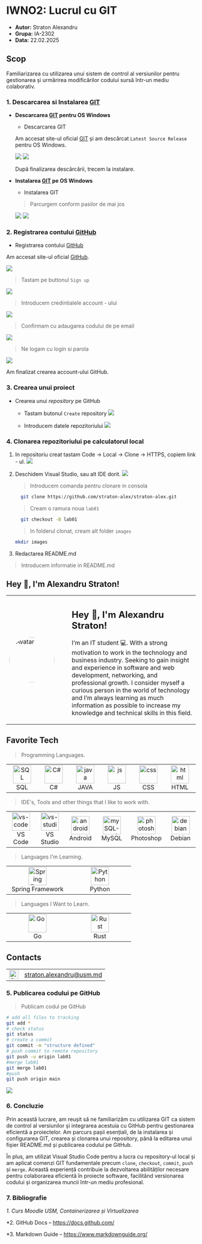 # IWNO2: Lucrul cu GIT

* **Autor:** Straton Alexandru
* **Grupa:** IA-2302
* **Data:** 22.02.2025

## Scop
Familiarizarea cu utilizarea unui sistem de control al versiunilor pentru gestionarea și urmărirea modificărilor codului sursă într-un mediu colaborativ.


### 1. Descarcarea si Instalarea [GIT](https://git-scm.com/downloads)

- **Descarcarea [GIT](https://git-scm.com/downloads) pentru OS Windows**
  - Descarcarea GIT

  Am accesat site-ul oficial [GIT](https://git-scm.com/downloads) și am descărcat `Latest Source Release` pentru OS Windows.

  ![](images/brave_IRUEOxxNe0.png)
  ![](images/brave_zHorv5O4M3.png)

  După finalizarea descărcării, trecem la instalare.

- **Instalarea [GIT](https://git-scm.com/downloads) pe OS Windows**

  - Instalarea GIT

  > Parcurgem conform pasilor de mai jos

  ![](images/Git-2.48.1-64-bit.tmp_Fm9MEftuUM.png)
  ![](images/Git-2.48.1-64-bit.tmp_5A2pjlwGw6.png)


### 2. Registrarea contului [GitHub](https://github.com/)
 - Registrarea contului [GitHub](https://github.com/)

  Am accesat site-ul oficial [GitHub](https://github.com/).

  ![](images/brave_57v2kGussB.png)

  > Tastam pe buttonul `Sign up`

  ![](images/brave_tezD1pDvHu.png)


  > Introducem credintialele account - ului

  ![](images/brave_xN23rmVojz.png)


  > Confirmam cu adaugarea codului de pe email

   ![](images/brave_t2VuApDUoq.png)

  > Ne logam cu login si parola

   ![](images/brave_8NkT38VX9Q.png)

  Am finalizat crearea account-ului GitHub.


### 3. Crearea unui proiect
 - Crearea unui *repository* pe GitHub
    - Tastam butonul `Create` repository
      ![](images/brave_QAPT53Jwz5.png)

    - Introducem datele repozitoriului
      ![](images/brave_Nlod4yvOka.png)

### 4. Clonarea repozitoriului pe calculatorul local
 1. In repositoriu creat tastam Code -> Local -> Clone -> HTTPS, copiem link - ul.
      ![](images/brave_mV2xh2XhXF.png)

 2. Deschidem Visual Studio, sau alt IDE dorit.
      ![](images/Code_hHy9M8at6v.png)

      > Introducem comanda pentru clonare in consola

    ```bash
      git clone https://github.com/straton-alex/straton-alex.git
    ```

    > Cream o ramura noua `lab01`

    ```bash
      git checkout -B lab01
    ```

    > In folderul clonat, cream alt folder `images`

    ```bash
    mkdir images
    ```
  3. Redactarea README.md

  > Introducem informatie in README.md

  ## Hey 👋, I'm Alexandru Straton!
  
  <table>
    <tr>
      <td width="150">
        <img src="/images/avatar.jpg" width="120" height="120" style="border-radius: 50%;" alt="Avatar">
      </td>
      <td>
        <h2>Hey 👋, I'm Alexandru Straton!</h2>
        <p>
          I’m an IT student 💻. With a strong motivation to work in the technology and business industry. 
          Seeking to gain insight and experience in software and web development, networking, and professional growth. 
          I consider myself a curious person in the world of technology and I’m always learning as much information as possible 
          to increase my knowledge and technical skills in this field.
        </p>
      </td>
    </tr>
  </table>
  
  <h2 align="left" id="straton-alex">Favorite Tech</h2>
  
  > Programming Languages.
  
  <table>
    <tr>
      <td align="center" width="96">
        <a href="#straton-alex">
          <img src="/images/sql.svg" width="48" height="48" alt="SQL" />
        </a>
        <br>SQL
      </td>
      <td align="center" width="96">
        <a href="#straton-alex">
          <img src="/images/dot_net.svg" width="48" height="48" alt="C#" />
        </a>
        <br>C#
      </td>
      <td align="center" width="96">
        <a href="#straton-alex">
          <img src="/images/java.svg" width="48" height="48" alt="java" />
        </a>
        <br>JAVA
      </td>
      <td align="center" width="96">
        <a href="#straton-alex">
          <img src="/images/js.svg" width="48" height="48" alt="js" />
        </a>
        <br>JS
      </td>
      <td align="center" width="96">
        <a href="#straton-alex">
          <img src="/images/css.svg" width="48" height="48" alt="css" />
        </a>
        <br>CSS
      </td>
      <td align="center" width="96">
        <a href="#straton-alex">
          <img src="/images/html.svg" width="48" height="48" alt="html" />
        </a>
        <br>HTML
      </td>
    </table>
  
  > IDE's, Tools and other things that I like to work with.
  
  <table>
    <tr>
      <td align="center" width="96">
        <a href="#straton-alex">
          <img src="/images/vs_code.svg" width="48" height="48" alt="vs-code" />
        </a>
        <br>VS Code
      </td>
      <td align="center" width="96">
        <a href="#straton-alex">
          <img src="/images/vs_studio.svg" width="48" height="48" alt="vs-studio" />
        </a>
        <br>VS Studio
      </td>
      <td align="center" width="96">
        <a href="#straton-alex">
          <img src="/images/android_studio.svg" width="48" height="48" alt="android-studio" />
        </a>
        <br>Android
      </td>
      <td align="center" width="96">
        <a href="#straton-alex">
          <img src="/images/my_sql.svg" width="48" height="48" alt="mySQL-workbench" />
        </a>
        <br>MySQL
      </td>
      <td align="center" width="96">
        <a href="#straton-alex">
          <img src="/images/photoshop.svg" width="48" height="48" alt="photoshop" />
        </a>
        <br>Photoshop 
      </td>
      </td>
      <td align="center" width="96">
        <a href="#straton-alex">
          <img src="/images/debian.svg" width="48" height="48" alt="debian" />
        </a>
        <br>Debian
  </table>
  
  > Languages I'm Learning.
  
  <table>
    <tr>
      <td align="center" width="150">
        <img src="/images/spring.png" width="48" height="48" alt="Spring Framework" />
        <br>Spring Framework
      </td>
      <td align="center" width="150">
        <img src="/images/python.svg" width="48" height="48" alt="Python" />
        <br>Python
      </td>
    </tr>
  </table>
  
  > Languages I Want to Learn.
  
  <table>
    <tr>
      <td align="center" width="150">
        <img src="/images/go.png" width="48" height="48" alt="Go" />
        <br>Go
      </td>
      <td align="center" width="150">
        <img src="/images/rust.png" width="48" height="48" alt="Rust" />
        <br>Rust
      </td>
    </tr>
  </table>
  
  <h2 align="left" id="straton-alex">Contacts</h2>
  
  <table>
    <tr>
      <td align="left" width="24">
        <img src="/images/outlook.png" width="24" height="24" alt="Outlook" />
      </td>
      <td align="left">
        <a href="mailto:straton.alexandru@usm.md">straton.alexandru@usm.md</a>
      </td>
    </tr>
  </table>
  

### 5. Publicarea codului pe GitHub

> Publicam codul pe GitHub

```bash
# add all files to tracking
git add *
# check status
git status
# create a commit
git commit -m "structure defined"
# push commit to remote repository
git push -u origin lab01
#merge lab01
git merge lab01
#push
git push origin main
```
![](images/Code_BQu4zAxehW.png)


### 6. Concluzie

Prin această lucrare, am reușit să ne familiarizăm cu utilizarea GIT ca sistem de control al versiunilor și integrarea acestuia cu GitHub pentru gestionarea eficientă a proiectelor. Am parcurs pașii esențiali, de la instalarea și configurarea GIT, crearea și clonarea unui repository, până la editarea unui fișier README.md și publicarea codului pe GitHub.

În plus, am utilizat Visual Studio Code pentru a lucra cu repository-ul local și am aplicat comenzi GIT fundamentale precum `clone`, `checkout`, `commit`, `push` și `merge`. Această experiență contribuie la dezvoltarea abilităților necesare pentru colaborarea eficientă în proiecte software, facilitând versionarea codului și organizarea muncii într-un mediu profesional.


### 7. Bibliografie

*1. Curs Moodle USM, Containerizarea și Virtualizarea*

*2. GitHub Docs – https://docs.github.com/

*3. Markdown Guide – https://www.markdownguide.org/